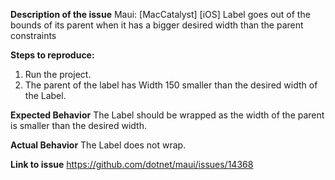 **Description of the issue**
Maui: [MacCatalyst] [iOS] Label goes out of the bounds of its parent when it has a bigger desired width than the parent constraints

**Steps to reproduce:**
1. Run the project.
2. The parent of the label has Width 150 smaller than the desired width of the Label.

**Expected Behavior**
The Label should be wrapped as the width of the parent is smaller than the desired width.

**Actual Behavior**
The Label does not wrap.

**Link to issue**
https://github.com/dotnet/maui/issues/14368
